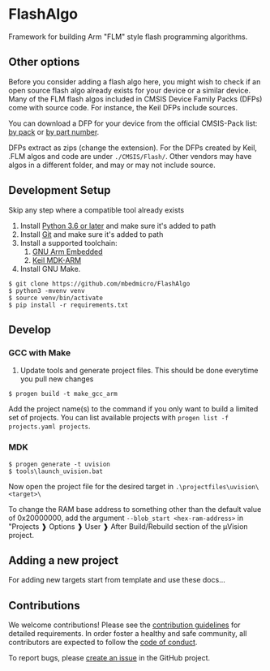 # FlashAlgo

Framework for building Arm "FLM" style flash programming algorithms.


## Other options

Before you consider adding a flash algo here, you might wish to check if an open source flash algo already exists
for your device or a similar device. Many of the FLM flash algos included in CMSIS Device Family Packs (DFPs) come with source code. For instance, the Keil DFPs include sources.

You can download a DFP for your device from the official CMSIS-Pack list: [by pack](https://www.keil.com/dd2/pack/) or [by part number](https://www.keil.com/dd2/).

DFPs extract as zips (change the extension). For the DFPs created by Keil, .FLM algos and code are under `./CMSIS/Flash/`. Other vendors may have algos in a different folder, and may or may not include source.


## Development Setup

Skip any step where a compatible tool already exists

1. Install [Python 3.6 or later](https://www.python.org/downloads/) and make sure it's added to path
2. Install [Git](https://git-scm.com/downloads) and make sure it's added to path
3. Install a supported toolchain:
    1. [GNU Arm Embedded](https://developer.arm.com/tools-and-software/open-source-software/developer-tools/gnu-toolchain/gnu-rm)
    2. [Keil MDK-ARM](https://www.keil.com/download/product/)
4. Install GNU Make.

```
$ git clone https://github.com/mbedmicro/FlashAlgo
$ python3 -mvenv venv
$ source venv/bin/activate
$ pip install -r requirements.txt
```

## Develop

### GCC with Make

1. Update tools and generate project files. This should be done everytime you pull new changes

```
$ progen build -t make_gcc_arm
```

Add the project name(s) to the command if you only want to build a limited set of projects. You can list available projects with `progen list -f projects.yaml projects`.

### MDK

```
$ progen generate -t uvision
$ tools\launch_uvision.bat

```
Now open the project file for the desired target in `.\projectfiles\uvision\<target>\`

To change the RAM base address to something other than the default value of 0x20000000, add the argument `--blob_start <hex-ram-address>` in "Projects ❱ Options ❱ User ❱ After Build/Rebuild section of the µVision project.


## Adding a new project

For adding new targets start from template and use these docs...

## Contributions

We welcome contributions! Please see the [contribution guidelines](CONTRIBUTING.md) for detailed requirements.
In order foster a healthy and safe community, all contributors are expected to follow the
[code of conduct](CODE_OF_CONDUCT.md).

To report bugs, please [create an issue](https://github.com/pyocd/FlashAlgo/issues/new) in the GitHub project.


